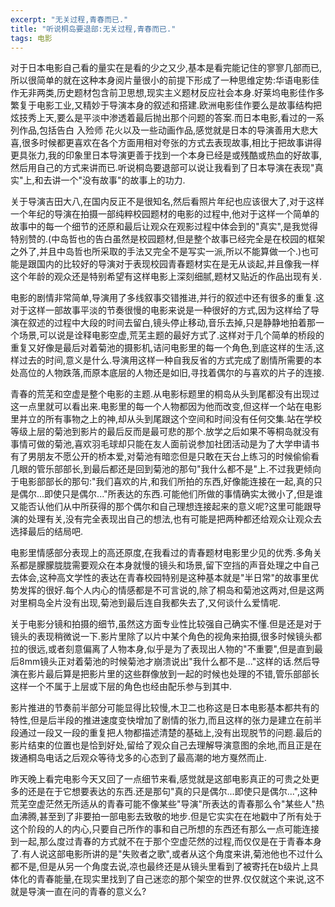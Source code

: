 ```yaml
---
excerpt: "无关过程,青春而已."
title: "听说桐岛要退部:无关过程,青春而已."
tags: 电影
---
```


对于日本电影自己看的量实在是看的少之又少,基本是看完能记住的寥寥几部而已,所以很简单的就在这种本身阅片量很小的前提下形成了一种思维定势:华语电影佳作无非两类,历史题材包含前卫思想,现实主义题材反应社会本身.好莱坞电影佳作多繁复于电影工业,又精妙于导演本身的叙述和搭建.欧洲电影佳作要么是故事结构把炫技秀上天,要么是平淡中渗透着最后抛出那个问题的答案.而日本电影,看过的一系列作品,包括告白 入殓师 花火以及一些动画作品,感觉就是日本的导演善用大悲大喜,很多时候都更喜欢在各个方面用相对夸张的方式去表现故事,相比于把故事讲得更具张力,我的印象里日本导演更善于找到一个本身已经是或残酷或热血的好故事,然后用自己的方式来讲而已.听说桐岛要退部可以说让我看到了日本导演在表现"真实"上,和去讲一个"没有故事"的故事上的功力.

关于导演吉田大八,在国内反正不是很知名,然后看照片年纪也应该很大了,对于这样一个年纪的导演在拍摄一部纯粹校园题材的电影的过程中,他对于这样一个简单的故事中的每一个细节的还原和最后让观众在观影过程中体会到的"真实",是我觉得特别赞的.(中岛哲也的告白虽然是校园题材,但是整个故事已经完全是在校园的框架之外了,并且中岛哲也所采取的手法又完全不是写实一派,所以不能算做一个.)也可能是跟国内的比较好的导演对于表现校园青春题材实在是无从谈起,并且像我一样这个年龄的观众还是特别希望有这样电影上深刻细腻,题材又贴近的作品出现有关.

电影的剧情非常简单,导演用了多线叙事交错推进,并行的叙述中还有很多的重复.这对于这样一部故事平淡的节奏很慢的电影来说是一种很好的方式,因为这样给了导演在叙述的过程中大段的时间去留白,镜头停止移动,音乐去掉,只是静静地拍着那一个场景,可以说是诠释电影空虚,荒芜主题的最好方式了.这样对于几个简单的桥段的重复又好像是最后对着菊池的摄影机,诘问电影里的每一个角色,到底这样的生活,这样过去的时间,意义是什么.导演用这样一种自我反省的方式完成了剧情所需要的本处高位的人物跌落,而原本底层的人物还是如旧,寻找着偶尔的与喜欢的片子的连接.

青春的荒芜和空虚是整个电影的主题.从电影标题里的桐岛从头到尾都没有出现过这一点里就可以看出来.电影里的每一个人物都因为他而改变,但这样一个站在电影里并立的所有事物之上的神,却从头到尾跟这个空间和时间没有任何交集.站在学校等级上层的菊池到影片的最后反而是最可悲的那个.放学之后如果不等桐岛就没有事情可做的菊池,喜欢羽毛球却只能在友人面前说参加社团活动是为了大学申请书有了男朋友不愿公开的桥本爱,对菊池有暗恋但是只敢在天台上练习的时候偷偷看几眼的管乐部部长,到最后都还是回到菊池的那句"我什么都不是"上.不过我更倾向于电影部部长的那句:"我们喜欢的片,和我们所拍的东西,好像能连接在一起,真的只是偶尔...即使只是偶尔..."所表达的东西.可能他们所做的事情确实太微小了,但是谁又能否认他们从中所获得的那个偶尔和自己理想连接起来的意义呢?这里可能跟导演的处理有关,没有完全表现出自己的想法,也有可能是把两种都还给观众让观众去选择最后的结局吧.

电影里情感部分表现上的高还原度,在我看过的青春题材电影里少见的优秀.多角关系都是朦朦胧胧需要观众在本身就慢的镜头和场景,留下空挡的声音处理之中自己去体会,这种高文学性的表达在青春校园特别是这种基本就是"半日常"的故事里优势发挥的很好.每个人内心的情感都是不可言说的,除了桐岛和菊池这两对,但是这两对里桐岛全片没有出现,菊池到最后连自我都失去了,又何谈什么爱情呢.

关于电影分镜和拍摄的细节,虽然这方面专业性比较强自己确实不懂.但是还是对于镜头的表现稍微说一下.影片里除了以片中某个角色的视角来拍摄,很多时候镜头都拉的很远,或者刻意偏离了人物本身,似乎是为了表现出人物的"不重要",但是直到最后8mm镜头正对着菊池的时候菊池才崩溃说出"我什么都不是..."这样的话.然后导演在影片最后算是把影片里的这些群像放到一起的时候也处理的不错,管乐部部长这样一个不属于上层或下层的角色也经由配乐参与到其中.

影片推进的节奏前半部分可能显得比较慢,木卫二也称这是日本电影基本都共有的特性,但是后半段的推进速度变快增加了剧情的张力,而且这样的张力是建立在前半段通过一段又一段的重复把人物都描述清楚的基础上,没有出现脱节的问题.最后的影片结束的位置也是恰到好处,留给了观众自己去理解导演意图的余地,而且正是在拨通桐岛电话之后观众等待戈多的心态到了最高潮的地方戛然而止.

昨天晚上看完电影今天又回了一点细节来看,感觉就是这部电影真正的可贵之处更多的还是在于它想要表达的东西.还是那句"真的只是偶尔...即使只是偶尔...",这种荒芜空虚茫然无所适从的青春可能不像某些"导演"所表达的青春那么令"某些人"热血沸腾,甚至到了非要拍一部电影去致敬的地步.但是它实实在在地戳中了所有处于这个阶段的人的内心,只要自己所作的事和自己所想的东西还有那么一点可能连接到一起,那么度过青春的方式就不在于那个空虚茫然的过程,而仅仅是在于青春本身了.有人说这部电影所讲的是"失败者之歌",或者从这个角度来讲,菊池他也不过什么都不是,但是从另一个角度去说,凉也最终还是从镜头里看到了被寄托在b级片上具体化的青春能量,在现实里找到了自己迷恋的那个架空的世界.仅仅就这个来说,这不就是导演一直在问的青春的意义么?
